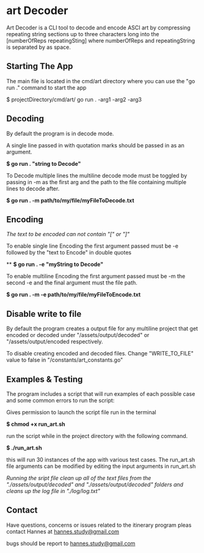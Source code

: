 # art Decoder

Art Decoder is a CLI tool to decode and encode ASCI art by compressing repeating string sections up to three characters long into the [numberOfReps repeatingSting] where numberOfReps and repeatingString is separated by as space.

## Starting The App
 
The main file is located in the cmd/art directory where you can use the "go run ." command to start the app 

 $ projectDirectory/cmd/art/ go run . -arg1 -arg2 -arg3

## Decoding

By default the program is in decode mode.

A single line passed in with quotation marks should be passed in as an argument.

**$ go run . "string to Decode"**

To Decode multiple lines the multiline decode mode must be toggled by passing in -m as the first arg and the path to the file containing multiple lines to decode after.

**$ go run . -m path/to/my/file/myFileToDecode.txt**

## Encoding

*The text to be encoded can not contain "[" or "]"*

To enable single line Encoding the first argument passed must be  -e  followed by the "text to Encode" in double quotes

** **$ go run . -e "myString to Decode"**

To enable multiline Encoding the first argument passed must be -m the second -e and the final argument must the file path.

**$ go run . -m  -e path/to/my/file/myFileToEncode.txt**

## Disable write to file

By default the program creates a output file for any multiline project that get encoded or decoded under "/assets/output/decoded" or "/assets/output/encoded respectively.

To disable creating encoded and decoded files. Change "WRITE_TO_FILE" value to false in "/constants/art_constants.go" 

## Examples & Testing

The program includes a script that will run examples of each possible case and some common errors
to run the script:

Gives permission to launch the script file run in the terminal

  **$ chmod +x run_art.sh**

run the script while in the project directory with the following command.

**$ ./run_art.sh**

this will run 30 instances of the app with various test cases. The run_art.sh file arguments can be modified by editing the input arguments in run_art.sh

*Running the sript file clean up all of the text files from the "./assets/output/decoded" and "./assets/output/decoded" folders and cleans up the log file in "./log/log.txt"*

## Contact 

Have questions, concerns or issues related to the itinerary program pleas contact Hannes at  hannes.study@gmail.com

bugs should be report to hannes.study@gmail.com